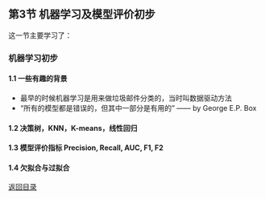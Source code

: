 ## 第3节  机器学习及模型评价初步 

这一节主要学习了：

### 机器学习初步

#### 1.1 一些有趣的背景

- 最早的时候机器学习是用来做垃圾邮件分类的，当时叫数据驱动方法
- “所有的模型都是错误的，但其中一部分是有用的” —— by George E.P. Box

#### 1.2 决策树，KNN，K-means，线性回归

#### 1.3 模型评价指标 Precision, Recall, AUC, F1, F2

#### 1.4 欠拟合与过拟合





[返回目录]( https://github.com/SimZhou/NLP_Assignments )


